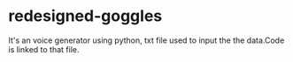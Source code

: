 # redesigned-goggles
It's an voice generator using python, txt file used to input the the data.Code is linked to that file.
